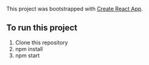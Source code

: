 This project was bootstrapped with [Create React App](https://github.com/facebook/create-react-app).

## To run this project 
1. Clone this repository
2. npm install 
3. npm start
